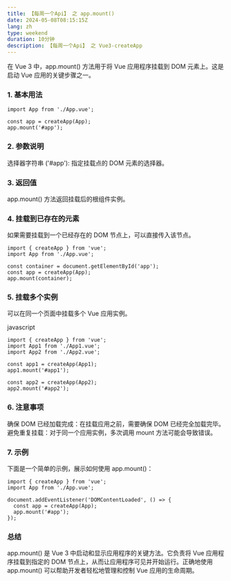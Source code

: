```yaml
---
title: 【每周一个Api】 之 app.mount()
date: 2024-05-08T08:15:15Z
lang: zh
type: weekend
duration: 10分钟
description: 【每周一个Api】 之 Vue3-createApp
---
```


在 Vue 3 中，app.mount() 方法用于将 Vue 应用程序挂载到 DOM 元素上。这是启动 Vue 应用的关键步骤之一。

### 1. 基本用法

```import { createApp } from 'vue';
import App from './App.vue';

const app = createApp(App);
app.mount('#app');
```
### 2. 参数说明
选择器字符串 ('#app'): 指定挂载点的 DOM 元素的选择器。
### 3. 返回值
app.mount() 方法返回挂载后的根组件实例。

### 4. 挂载到已存在的元素
如果需要挂载到一个已经存在的 DOM 节点上，可以直接传入该节点。

```
import { createApp } from 'vue';
import App from './App.vue';

const container = document.getElementById('app');
const app = createApp(App);
app.mount(container);
```

### 5. 挂载多个实例
可以在同一个页面中挂载多个 Vue 应用实例。

javascript
```
import { createApp } from 'vue';
import App1 from './App1.vue';
import App2 from './App2.vue';

const app1 = createApp(App1);
app1.mount('#app1');

const app2 = createApp(App2);
app2.mount('#app2');
```
### 6. 注意事项
确保 DOM 已经加载完成：在挂载应用之前，需要确保 DOM 已经完全加载完毕。
避免重复挂载：对于同一个应用实例，多次调用 mount 方法可能会导致错误。
### 7. 示例
下面是一个简单的示例，展示如何使用 app.mount()：
```
import { createApp } from 'vue';
import App from './App.vue';

document.addEventListener('DOMContentLoaded', () => {
  const app = createApp(App);
  app.mount('#app');
});
```
### 总结
app.mount() 是 Vue 3 中启动和显示应用程序的关键方法。它负责将 Vue 应用程序挂载到指定的 DOM 节点上，从而让应用程序可见并开始运行。正确地使用 app.mount() 可以帮助开发者轻松地管理和控制 Vue 应用的生命周期。